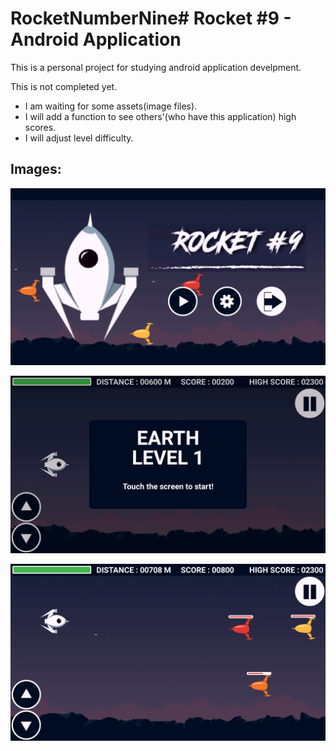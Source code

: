# RocketNumberNine# Rocket #9 - Android Application
This is a personal project for studying android application develpment.

This is not completed yet.
- I am waiting for some assets(image files).
- I will add a function to see others'(who have this application) high scores.
- I will adjust level difficulty.

## Images:
<p align="center"><img alt="Title" src="https://github.com/kokay/RocketNumberNine/blob/master/screenshot/title.png"></p>
<p align="center"><img alt="Start" src="https://github.com/kokay/RocketNumberNine/blob/master/screenshot/start.png"></p>
<p align="center"><img alt="Playing" src="https://github.com/kokay/RocketNumberNine/blob/master/screenshot/playing.png"></p>
